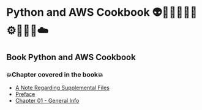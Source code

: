 # Python and AWS Cookbook 👽🤖👩🏻‍💻🤯⚙️🐍🧠🎲☁️
## Book Python and AWS Cookbook
### 💥Chapter covered in the book💥
- [A Note Regarding Supplemental Files](https://github.com/romulovieira777/Python_and_AWS_Cookbook/tree/main/A_Note_Regarding_Supplemental_Files)
- [Preface](https://github.com/romulovieira777/Python_and_AWS_Cookbook/tree/main/Preface)
- [Chapter 01 - General Info](https://github.com/romulovieira777/Python_and_AWS_Cookbook/tree/main/Chapter_01_General_Info)
